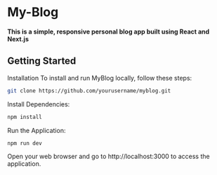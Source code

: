 # My-Blog
**This is a simple, responsive personal blog app built using React and Next.js**

## Getting Started

Installation
To install and run MyBlog locally, follow these steps:
```bash
git clone https://github.com/yourusername/myblog.git
```
Install Dependencies:
```bash
npm install
```
Run the Application:
```bash
npm run dev
```
Open your web browser and go to http://localhost:3000 to access the application.
